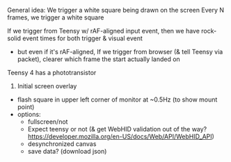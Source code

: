 
General idea: We trigger a white square being drawn on the screen
Every N frames, we trigger a white square

If we trigger from Teensy w/ rAF-aligned input event, then we have rock-solid event times for both trigger & visual event
 - but even if it's rAF-aligned, 
If we trigger from browser (& tell Teensy via packet), clearer which frame the start actually landed on

Teensy 4 has a phototransistor

1. Initial screen overlay
 - flash square in upper left corner of monitor at ~0.5Hz (to show mount point)
 - options:
   - fullscreen/not
   - Expect teensy or not (& get WebHID validation out of the way? https://developer.mozilla.org/en-US/docs/Web/API/WebHID_API)
   - desynchronized canvas
   - save data? (download json)

